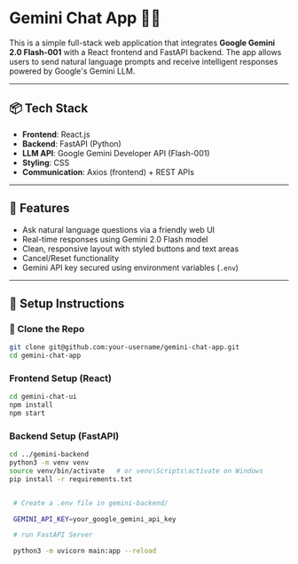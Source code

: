 # Gemini Chat App 💬✨

This is a simple full-stack web application that integrates **Google Gemini 2.0 Flash-001** with a React frontend and FastAPI backend. The app allows users to send natural language prompts and receive intelligent responses powered by Google's Gemini LLM.

---

## 📦 Tech Stack

- **Frontend**: React.js
- **Backend**: FastAPI (Python)
- **LLM API**: Google Gemini Developer API (Flash-001)
- **Styling**: CSS
- **Communication**: Axios (frontend) + REST APIs

---

## 🔧 Features

- Ask natural language questions via a friendly web UI
- Real-time responses using Gemini 2.0 Flash model
- Clean, responsive layout with styled buttons and text areas
- Cancel/Reset functionality
- Gemini API key secured using environment variables (`.env`)

---

## 🚀 Setup Instructions

### 🔹 Clone the Repo

```bash
git clone git@github.com:your-username/gemini-chat-app.git
cd gemini-chat-app
```

### Frontend Setup (React)

```bash
cd gemini-chat-ui
npm install
npm start
```

### Backend Setup (FastAPI)

```bash
cd ../gemini-backend
python3 -m venv venv
source venv/bin/activate   # or venv\Scripts\activate on Windows
pip install -r requirements.txt


 # Create a .env file in gemini-backend/

 GEMINI_API_KEY=your_google_gemini_api_key

 # run FastAPI Server

 python3 -m uvicorn main:app --reload
```






